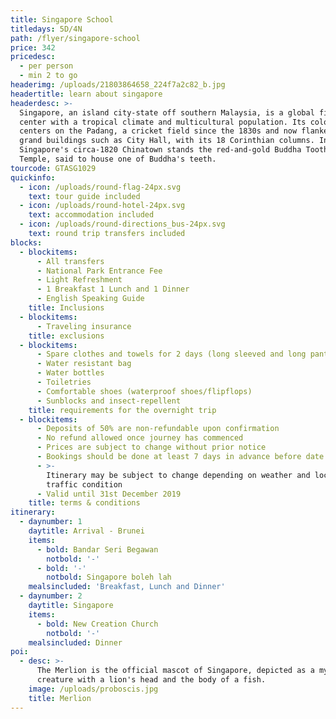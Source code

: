 ```yaml
---
title: Singapore School
titledays: 5D/4N
path: /flyer/singapore-school
price: 342
pricedesc:
  - per person
  - min 2 to go
headerimg: /uploads/21803864658_224f7a2c82_b.jpg
headertitle: learn about singapore
headerdesc: >-
  Singapore, an island city-state off southern Malaysia, is a global financial
  center with a tropical climate and multicultural population. Its colonial core
  centers on the Padang, a cricket field since the 1830s and now flanked by
  grand buildings such as City Hall, with its 18 Corinthian columns. In
  Singapore's circa-1820 Chinatown stands the red-and-gold Buddha Tooth Relic
  Temple, said to house one of Buddha's teeth.
tourcode: GTASG1029
quickinfo:
  - icon: /uploads/round-flag-24px.svg
    text: tour guide included
  - icon: /uploads/round-hotel-24px.svg
    text: accommodation included
  - icon: /uploads/round-directions_bus-24px.svg
    text: round trip transfers included
blocks:
  - blockitems:
      - All transfers
      - National Park Entrance Fee
      - Light Refreshment
      - 1 Breakfast 1 Lunch and 1 Dinner
      - English Speaking Guide
    title: Inclusions
  - blockitems:
      - Traveling insurance
    title: exclusions
  - blockitems:
      - Spare clothes and towels for 2 days (long sleeved and long pants)
      - Water resistant bag
      - Water bottles
      - Toiletries
      - Comfortable shoes (waterproof shoes/flipflops)
      - Sunblocks and insect-repellent
    title: requirements for the overnight trip
  - blockitems:
      - Deposits of 50% are non-refundable upon confirmation
      - No refund allowed once journey has commenced
      - Prices are subject to change without prior notice
      - Bookings should be done at least 7 days in advance before date of tour
      - >-
        Itinerary may be subject to change depending on weather and local
        traffic condition
      - Valid until 31st December 2019
    title: terms & conditions
itinerary:
  - daynumber: 1
    daytitle: Arrival - Brunei
    items:
      - bold: Bandar Seri Begawan
        notbold: '-'
      - bold: '-'
        notbold: Singapore boleh lah
    mealsincluded: 'Breakfast, Lunch and Dinner'
  - daynumber: 2
    daytitle: Singapore
    items:
      - bold: New Creation Church
        notbold: '-'
    mealsincluded: Dinner
poi:
  - desc: >-
      The Merlion is the official mascot of Singapore, depicted as a mythical
      creature with a lion's head and the body of a fish.
    image: /uploads/proboscis.jpg
    title: Merlion
---
```


